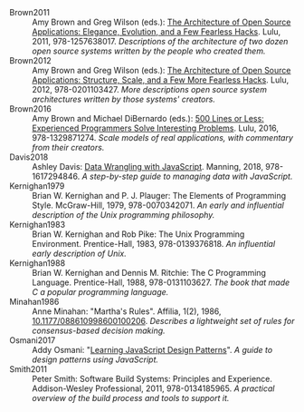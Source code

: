 ---
---

<dl class="bibliography">
<dt id="Brown2011">Brown2011</dt>
<dd>
Amy Brown and Greg Wilson (eds.):
<a href="http://aosabook.org">The Architecture of Open Source Applications: Elegance, Evolution, and a Few Fearless Hacks</a>.
Lulu, 2011, 978-1257638017.
<em>Descriptions of the architecture of two dozen open source systems written by the people who created them.</em>
</dd>

<dt id="Brown2012">Brown2012</dt>
<dd>
Amy Brown and Greg Wilson (eds.):
<a href="http://aosabook.org">The Architecture of Open Source Applications: Structure, Scale, and a Few More Fearless Hacks</a>.
Lulu, 2012, 978-0201103427.
<em>More descriptions open source system architectures written by those systems' creators.</em>
</dd>

<dt id="Brown2016">Brown2016</dt>
<dd>
Amy Brown and Michael DiBernardo (eds.):
<a href="http://aosabook.org">500 Lines or Less: Experienced Programmers Solve Interesting Problems</a>.
Lulu, 2016, 978-1329871274.
<em>Scale models of real applications, with commentary from their creators.</em>
</dd>

<dt id="Davis2018">Davis2018</dt>
<dd>
Ashley Davis:
<a href="https://www.manning.com/books/data-wrangling-with-javascript">Data Wrangling with JavaScript</a>.
Manning, 2018, 978-1617294846.
<em>A step-by-step guide to managing data with JavaScript.</em>
</dd>

<dt id="Kernighan1979">Kernighan1979</dt>
<dd>
Brian W. Kernighan and P. J. Plauger:
The Elements of Programming Style.
McGraw-Hill, 1979, 978-0070342071.
<em>An early and influential description of the Unix programming philosophy.</em>
</dd>

<dt id="Kernighan1983">Kernighan1983</dt>
<dd>
Brian W. Kernighan and Rob Pike:
The Unix Programming Environment.
Prentice-Hall, 1983, 978-0139376818.
<em>An influential early description of Unix.</em>
</dd>

<dt id="Kernighan1988">Kernighan1988</dt>
<dd>
Brian W. Kernighan and Dennis M. Ritchie:
The C Programming Language.
Prentice-Hall, 1988, 978-0131103627.
<em>The book that made C a popular programming language.</em>
</dd>

<dt id="Minahan1986">Minahan1986</dt>
<dd>
Anne Minahan:
"Martha's Rules".
Affilia, 1(2), 1986, <a href="https://doi.org/10.1177/088610998600100206">10.1177/088610998600100206</a>.
<em>Describes a lightweight set of rules for consensus-based decision making.</em>
</dd>

<dt id="Osmani2017">Osmani2017</dt>
<dd>
Addy Osmani:
"<a href="https://addyosmani.com/resources/essentialjsdesignpatterns/book/">Learning JavaScript Design Patterns</a>".
<em>A guide to design patterns using JavaScript.</em>
</dd>

<dt id="Smith2011">Smith2011</dt>
<dd>
Peter Smith:
Software Build Systems: Principles and Experience.
Addison-Wesley Professional, 2011, 978-0134185965.
<em>A practical overview of the build process and tools to support it.</em>
</dd>

</dl>
